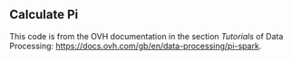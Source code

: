 ## Calculate Pi

This code is from the OVH documentation in the section *Tutorials* of Data Processing:  https://docs.ovh.com/gb/en/data-processing/pi-spark.
